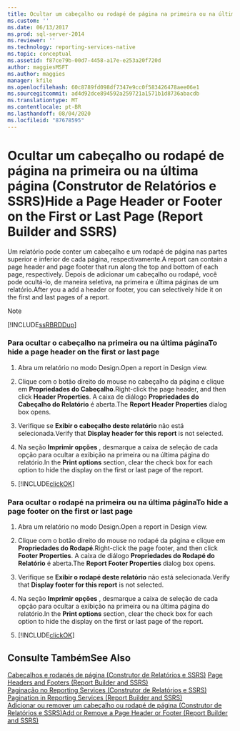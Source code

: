```yaml
---
title: Ocultar um cabeçalho ou rodapé de página na primeira ou na última página (Construtor de Relatórios e SSRS) | Microsoft Docs
ms.custom: ''
ms.date: 06/13/2017
ms.prod: sql-server-2014
ms.reviewer: ''
ms.technology: reporting-services-native
ms.topic: conceptual
ms.assetid: f87ce79b-00d7-4458-a17e-e253a20f720d
author: maggiesMSFT
ms.author: maggies
manager: kfile
ms.openlocfilehash: 60c8789fd098df7347e9cc0f583426478aee06e1
ms.sourcegitcommit: ad4d92dce894592a259721a1571b1d8736abacdb
ms.translationtype: MT
ms.contentlocale: pt-BR
ms.lasthandoff: 08/04/2020
ms.locfileid: "87678595"
---
```

# <a name="hide-a-page-header-or-footer-on-the-first-or-last-page-report-builder-and-ssrs"></a><span data-ttu-id="2612f-102">Ocultar um cabeçalho ou rodapé de página na primeira ou na última página (Construtor de Relatórios e SSRS)</span><span class="sxs-lookup"><span data-stu-id="2612f-102">Hide a Page Header or Footer on the First or Last Page (Report Builder and SSRS)</span></span>
  <span data-ttu-id="2612f-103">Um relatório pode conter um cabeçalho e um rodapé de página nas partes superior e inferior de cada página, respectivamente.</span><span class="sxs-lookup"><span data-stu-id="2612f-103">A report can contain a page header and page footer that run along the top and bottom of each page, respectively.</span></span> <span data-ttu-id="2612f-104">Depois de adicionar um cabeçalho ou rodapé, você pode ocultá-lo, de maneira seletiva, na primeira e última páginas de um relatório.</span><span class="sxs-lookup"><span data-stu-id="2612f-104">After you a add a header or footer, you can selectively hide it on the first and last pages of a report.</span></span>  
  
> [!NOTE]  
>  [!INCLUDE[ssRBRDDup](../../includes/ssrbrddup-md.md)]  
  
### <a name="to-hide-a-page-header-on-the-first-or-last-page"></a><span data-ttu-id="2612f-105">Para ocultar o cabeçalho na primeira ou na última página</span><span class="sxs-lookup"><span data-stu-id="2612f-105">To hide a page header on the first or last page</span></span>  
  
1.  <span data-ttu-id="2612f-106">Abra um relatório no modo Design.</span><span class="sxs-lookup"><span data-stu-id="2612f-106">Open a report in Design view.</span></span>  
  
2.  <span data-ttu-id="2612f-107">Clique com o botão direito do mouse no cabeçalho da página e clique em **Propriedades do Cabeçalho**.</span><span class="sxs-lookup"><span data-stu-id="2612f-107">Right-click the page header, and then click **Header Properties**.</span></span> <span data-ttu-id="2612f-108">A caixa de diálogo **Propriedades do Cabeçalho do Relatório** é aberta.</span><span class="sxs-lookup"><span data-stu-id="2612f-108">The **Report Header Properties** dialog box opens.</span></span>  
  
3.  <span data-ttu-id="2612f-109">Verifique se **Exibir o cabeçalho deste relatório** não está selecionada.</span><span class="sxs-lookup"><span data-stu-id="2612f-109">Verify that **Display header for this report** is not selected.</span></span>  
  
4.  <span data-ttu-id="2612f-110">Na seção **Imprimir opções** , desmarque a caixa de seleção de cada opção para ocultar a exibição na primeira ou na última página do relatório.</span><span class="sxs-lookup"><span data-stu-id="2612f-110">In the **Print options** section, clear the check box for each option to hide the display on the first or last page of the report.</span></span>  
  
5.  [!INCLUDE[clickOK](../../includes/clickok-md.md)]  
  
### <a name="to-hide-a-page-footer-on-the-first-or-last-page"></a><span data-ttu-id="2612f-111">Para ocultar o rodapé na primeira ou na última página</span><span class="sxs-lookup"><span data-stu-id="2612f-111">To hide a page footer on the first or last page</span></span>  
  
1.  <span data-ttu-id="2612f-112">Abra um relatório no modo Design.</span><span class="sxs-lookup"><span data-stu-id="2612f-112">Open a report in Design view.</span></span>  
  
2.  <span data-ttu-id="2612f-113">Clique com o botão direito do mouse no rodapé da página e clique em **Propriedades do Rodapé**.</span><span class="sxs-lookup"><span data-stu-id="2612f-113">Right-click the page footer, and then click **Footer Properties**.</span></span> <span data-ttu-id="2612f-114">A caixa de diálogo **Propriedades do Rodapé do Relatório** é aberta.</span><span class="sxs-lookup"><span data-stu-id="2612f-114">The **Report Footer Properties** dialog box opens.</span></span>  
  
3.  <span data-ttu-id="2612f-115">Verifique se **Exibir o rodapé deste relatório** não está selecionada.</span><span class="sxs-lookup"><span data-stu-id="2612f-115">Verify that **Display footer for this report** is not selected.</span></span>  
  
4.  <span data-ttu-id="2612f-116">Na seção **Imprimir opções** , desmarque a caixa de seleção de cada opção para ocultar a exibição na primeira ou na última página do relatório.</span><span class="sxs-lookup"><span data-stu-id="2612f-116">In the **Print options** section, clear the check box for each option to hide the display on the first or last page of the report.</span></span>  
  
5.  [!INCLUDE[clickOK](../../includes/clickok-md.md)]  
  
## <a name="see-also"></a><span data-ttu-id="2612f-117">Consulte Também</span><span class="sxs-lookup"><span data-stu-id="2612f-117">See Also</span></span>  
 <span data-ttu-id="2612f-118">[Cabeçalhos e rodapés de página &#40;Construtor de Relatórios e SSRS&#41;](page-headers-and-footers-report-builder-and-ssrs.md) </span><span class="sxs-lookup"><span data-stu-id="2612f-118">[Page Headers and Footers &#40;Report Builder and SSRS&#41;](page-headers-and-footers-report-builder-and-ssrs.md) </span></span>  
 <span data-ttu-id="2612f-119">[Paginação no Reporting Services &#40;Construtor de Relatórios e SSRS&#41;](pagination-in-reporting-services-report-builder-and-ssrs.md) </span><span class="sxs-lookup"><span data-stu-id="2612f-119">[Pagination in Reporting Services &#40;Report Builder  and SSRS&#41;](pagination-in-reporting-services-report-builder-and-ssrs.md) </span></span>  
 [<span data-ttu-id="2612f-120">Adicionar ou remover um cabeçalho ou rodapé de página &#40;Construtor de Relatórios e SSRS&#41;</span><span class="sxs-lookup"><span data-stu-id="2612f-120">Add or Remove a Page Header or Footer &#40;Report Builder and SSRS&#41;</span></span>](add-or-remove-a-page-header-or-footer-report-builder-and-ssrs.md)  
  
  
